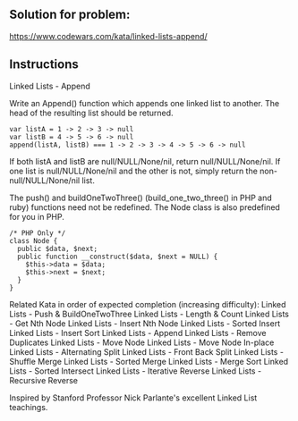 ## Solution for problem:

https://www.codewars.com/kata/linked-lists-append/

## Instructions

Linked Lists - Append

Write an Append() function which appends one linked list to another. The head of the resulting list should be returned.

````
var listA = 1 -> 2 -> 3 -> null
var listB = 4 -> 5 -> 6 -> null
append(listA, listB) === 1 -> 2 -> 3 -> 4 -> 5 -> 6 -> null
````
If both listA and listB are null/NULL/None/nil, return null/NULL/None/nil. If one list is null/NULL/None/nil and the other is not, simply return the non-null/NULL/None/nil list.

The push() and buildOneTwoThree() (build_one_two_three() in PHP and ruby) functions need not be redefined. The Node class is also predefined for you in PHP.
```
/* PHP Only */
class Node {
  public $data, $next;
  public function __construct($data, $next = NULL) {
    $this->data = $data;
    $this->next = $next;
  }
}
```
Related Kata in order of expected completion (increasing difficulty):
Linked Lists - Push & BuildOneTwoThree
Linked Lists - Length & Count
Linked Lists - Get Nth Node
Linked Lists - Insert Nth Node
Linked Lists - Sorted Insert
Linked Lists - Insert Sort
Linked Lists - Append
Linked Lists - Remove Duplicates
Linked Lists - Move Node
Linked Lists - Move Node In-place
Linked Lists - Alternating Split
Linked Lists - Front Back Split
Linked Lists - Shuffle Merge
Linked Lists - Sorted Merge
Linked Lists - Merge Sort
Linked Lists - Sorted Intersect
Linked Lists - Iterative Reverse
Linked Lists - Recursive Reverse

Inspired by Stanford Professor Nick Parlante's excellent Linked List teachings.